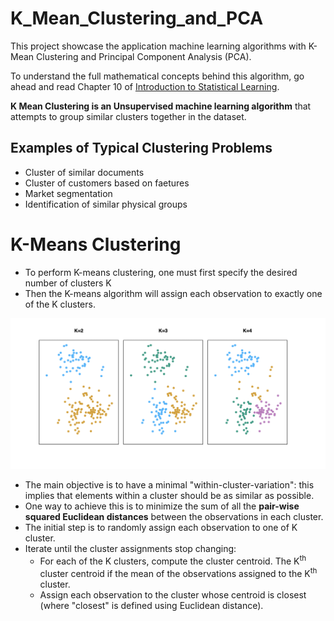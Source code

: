 # K_Mean_Clustering_and_PCA
 This project showcase the application machine learning algorithms with K-Mean Clustering and Principal Component Analysis (PCA).

 To understand the full mathematical concepts behind this algorithm, go ahead and read Chapter 10 of [Introduction to Statistical Learning](http://faculty.marshall.usc.edu/gareth-james/ISL/).

**K Mean Clustering is an Unsupervised machine learning algorithm** that attempts to group similar clusters together in the dataset.

## Examples of Typical Clustering Problems
- Cluster of similar documents
- Cluster of customers based on faetures
- Market segmentation 
- Identification of similar physical groups

# K-Means Clustering
- To perform K-means clustering, one must first specify the desired number of clusters K
- Then the K-means algorithm will assign each observation to exactly one of the K clusters.

![K_Clustering](./images/k_clustering.png)

- The main objective is to have a minimal "within-cluster-variation": this implies that elements within a cluster should be as similar as possible.
- One way to achieve this is to minimize the sum of all the **pair-wise squared Euclidean distances** between the observations in each cluster.
- The initial step is to randomly assign each observation to one of K cluster.
- Iterate until the cluster assignments stop changing:
  - For each of the K clusters, compute the cluster centroid. The K<sup>th</sup> cluster centroid if the mean of the observations assigned to the K<sup>th</sup> cluster.
  - Assign each observation to the cluster whose centroid is closest (where "closest" is defined using Euclidean distance).






